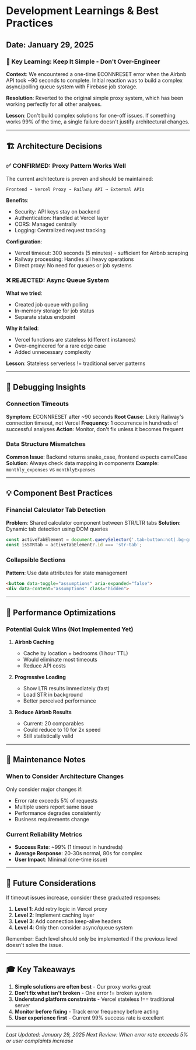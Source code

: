 # Development Learnings & Best Practices

## Date: January 29, 2025

### 🎯 Key Learning: Keep It Simple - Don't Over-Engineer

**Context**: We encountered a one-time ECONNRESET error when the Airbnb API took ~90 seconds to complete. Initial reaction was to build a complex async/polling queue system with Firebase job storage.

**Resolution**: Reverted to the original simple proxy system, which has been working perfectly for all other analyses.

**Lesson**: Don't build complex solutions for one-off issues. If something works 99% of the time, a single failure doesn't justify architectural changes.

---

## 🏗️ Architecture Decisions

### ✅ CONFIRMED: Proxy Pattern Works Well

The current architecture is proven and should be maintained:
```
Frontend → Vercel Proxy → Railway API → External APIs
```

**Benefits**:
- Security: API keys stay on backend
- Authentication: Handled at Vercel layer
- CORS: Managed centrally
- Logging: Centralized request tracking

**Configuration**:
- Vercel timeout: 300 seconds (5 minutes) - sufficient for Airbnb scraping
- Railway processing: Handles all heavy operations
- Direct proxy: No need for queues or job systems

### ❌ REJECTED: Async Queue System

**What we tried**: 
- Created job queue with polling
- In-memory storage for job status
- Separate status endpoint

**Why it failed**:
- Vercel functions are stateless (different instances)
- Over-engineered for a rare edge case
- Added unnecessary complexity

**Lesson**: Stateless serverless != traditional server patterns

---

## 🐛 Debugging Insights

### Connection Timeouts

**Symptom**: ECONNRESET after ~90 seconds
**Root Cause**: Likely Railway's connection timeout, not Vercel
**Frequency**: 1 occurrence in hundreds of successful analyses
**Action**: Monitor, don't fix unless it becomes frequent

### Data Structure Mismatches

**Common Issue**: Backend returns snake_case, frontend expects camelCase
**Solution**: Always check data mapping in components
**Example**: `monthly_expenses` vs `monthlyExpenses`

---

## 💡 Component Best Practices

### Financial Calculator Tab Detection

**Problem**: Shared calculator component between STR/LTR tabs
**Solution**: Dynamic tab detection using DOM queries
```javascript
const activeTabElement = document.querySelector('.tab-button:not(.bg-gray-50)');
const isSTRTab = activeTabElement?.id === 'str-tab';
```

### Collapsible Sections

**Pattern**: Use data attributes for state management
```html
<button data-toggle="assumptions" aria-expanded="false">
<div data-content="assumptions" class="hidden">
```

---

## 🚀 Performance Optimizations

### Potential Quick Wins (Not Implemented Yet)

1. **Airbnb Caching**
   - Cache by location + bedrooms (1 hour TTL)
   - Would eliminate most timeouts
   - Reduce API costs

2. **Progressive Loading**
   - Show LTR results immediately (fast)
   - Load STR in background
   - Better perceived performance

3. **Reduce Airbnb Results**
   - Current: 20 comparables
   - Could reduce to 10 for 2x speed
   - Still statistically valid

---

## 🔧 Maintenance Notes

### When to Consider Architecture Changes

Only consider major changes if:
- Error rate exceeds 5% of requests
- Multiple users report same issue
- Performance degrades consistently
- Business requirements change

### Current Reliability Metrics

- **Success Rate**: ~99% (1 timeout in hundreds)
- **Average Response**: 20-30s normal, 80s for complex
- **User Impact**: Minimal (one-time issue)

---

## 📝 Future Considerations

If timeout issues increase, consider these graduated responses:

1. **Level 1**: Add retry logic in Vercel proxy
2. **Level 2**: Implement caching layer
3. **Level 3**: Add connection keep-alive headers
4. **Level 4**: Only then consider async/queue system

Remember: Each level should only be implemented if the previous level doesn't solve the issue.

---

## 🎓 Key Takeaways

1. **Simple solutions are often best** - Our proxy works great
2. **Don't fix what isn't broken** - One error != broken system  
3. **Understand platform constraints** - Vercel stateless !== traditional server
4. **Monitor before fixing** - Track error frequency before acting
5. **User experience first** - Current 99% success rate is excellent

---

*Last Updated: January 29, 2025*
*Next Review: When error rate exceeds 5% or user complaints increase*